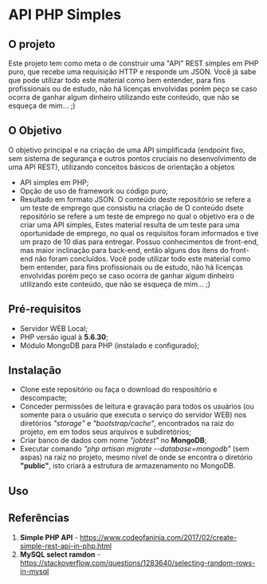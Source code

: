 # API PHP Simples

## O projeto
Este projeto tem como meta o de construir uma "API" REST simples em PHP puro, que recebe uma requisição HTTP e responde um JSON.
Você já sabe que  pode utilizar todo este material como bem entender, para fins profissionais ou de estudo, não há licenças envolvidas porém peço se caso ocorra de ganhar algum dinheiro utilizando este conteúdo, que não se esqueça de mim... ;)

## O Objetivo
O objetivo principal e na criação de uma API simplificada (endpoint fixo, sem sistema de segurança e outros pontos cruciais no desenvolvimento de uma API REST), utilizando conceitos básicos de orientação a objetos
- API simples em PHP;
- Opção de uso de framework ou código puro;
- Resultado em formato JSON. 
O conteúdo deste repositório se refere a um teste de emprego que consistiu na criação de 
O conteúdo dsete repositório se refere a um teste de emprego no qual o objetivo era o de criar uma API simples, 
Estes material resulta de um teste para uma oportunidade de emprego, no qual os requisitos foram informados e tive um prazo de 10 dias para entregar.
Possuo conhecimentos de front-end, mas maior inclinação para back-end, então alguns dos ítens do front-end não foram concluídos.
Você pode utilizar todo este material como bem entender, para fins profissionais ou de estudo, não há licenças envolvidas porém peço se caso ocorra de ganhar algum dinheiro utilizando este conteúdo, que não se esqueça de mim... ;)

## Pré-requisitos
- Servidor WEB Local;
- PHP versão igual à **5.6.30**;
- Módulo MongoDB para PHP (instalado e configurado);

##  Instalação
- Clone este repositório ou faça o download do respositório e descompacte;
- Conceder permissões de leitura e gravação para todos os usuários (ou somente para o usuário que executa o serviço do servidor WEB) nos diretórios _"storage"_ e _"bootstrap/cache"_, encontrados na raiz do projeto, em em todos seus arquivos e subdiretórios;
- Criar banco de dados com nome _"jobtest"_ no **MongoDB**;
- Executar comando _"php artisan migrate --database=mongodb"_ (sem aspas) na raiz no projeto, mesmo nível de onde se encontra o diretório __"public"__, isto criará a estrutura de armazenamento no MongoDB.

## Uso

## Referências
   1. **Simple PHP API** - <https://www.codeofaninja.com/2017/02/create-simple-rest-api-in-php.html>
   2. **MySQL select ramdon** - <https://stackoverflow.com/questions/1283640/selecting-random-rows-in-mysql>
